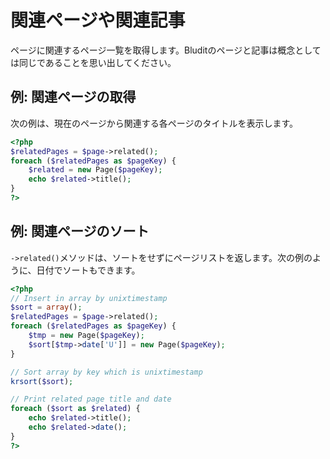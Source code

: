 # 関連ページや関連記事
<!-- position: 10 -->

ページに関連するページ一覧を取得します。Bluditのページと記事は概念としては同じであることを思い出してください。

## 例: 関連ページの取得
次の例は、現在のページから関連する各ページのタイトルを表示します。

```php
<?php
$relatedPages = $page->related();
foreach ($relatedPages as $pageKey) {
	$related = new Page($pageKey);
	echo $related->title();
}
?>
```

## 例: 関連ページのソート
`->related()`メソッドは、ソートをせずにページリストを返します。次の例のように、日付でソートもできます。

```php
<?php
// Insert in array by unixtimestamp
$sort = array();
$relatedPages = $page->related();
foreach ($relatedPages as $pageKey) {
	$tmp = new Page($pageKey);
	$sort[$tmp->date['U']] = new Page($pageKey);
}

// Sort array by key which is unixtimestamp
krsort($sort);

// Print related page title and date
foreach ($sort as $related) {
	echo $related->title();
	echo $related->date();
}
?>
```
